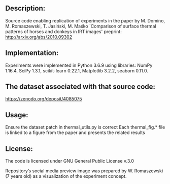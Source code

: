 ## Description:

Source code enabling replication of experiments in the paper by
M. Domino, M. Romaszewski,  T. Jasiński,  M. Maśko
`Comparison of surface thermal patterns of horses and donkeys in IRT images'
preprint: http://arxiv.org/abs/2010.09302

## Implementation:

Experiments were implemented in Python 3.6.9 using libraries:
NumPy 1.16.4, SciPy 1.3.1, scikit-learn 0.22.1, Matplotlib 3.2.2, seaborn 0.11.0.

## The dataset associated with that source code:

https://zenodo.org/deposit/4085075

## Usage:

Ensure the dataset patch in thermal_utils.py is correct
Each thermal_fig.* file is linked to a figure from the paper and presents the related results

## License:

The code is licensed under GNU General Public License v.3.0

Repository’s social media preview image was prepared by W. Romaszewski (7 years old) as a visualization of the experiment concept.